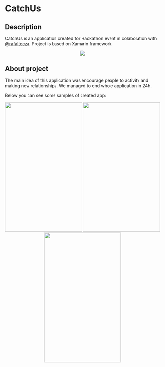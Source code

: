 # CatchUs

## Description
CatchUs is an application created for Hackathon event in colaboration with [@rafaltecza](https://github.com/rafaltecza). Project is based on Xamarin framework.

<p align="center">
  <img src="https://i.imgur.com/Rhrpe0B.gif">
</p>

## About project
The main idea of this application was encourage people to activity and making new relationships.
We managed to end whole application in 24h.

Below you can see some samples of created app:
<p align="center">
  <img width="250" height="420" src="https://cdn.discordapp.com/attachments/421377910469951488/566928941365985291/Screenshot_1555236761.png">
  <img width="250" height="420" src="https://cdn.discordapp.com/attachments/421377910469951488/566930827443699712/Screenshot_1555237173.png">
  <img width="250" height="420" src="https://cdn.discordapp.com/attachments/421377910469951488/566930831017508865/Screenshot_1555237186.png">
</p>

